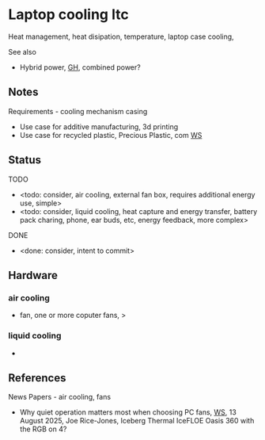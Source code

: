 # Laptop cooling ltc

Heat management, heat disipation, temperature, laptop case cooling, 

See also
* Hybrid power, [GH](https://github.com/YorkEarwaker/Hybrid-Power), combined power? 

## Notes

Requirements - cooling mechanism casing
* Use case for additive manufacturing, 3d printing
* Use case for recycled plastic, Precious Plastic, com [WS](https://www.preciousplastic.com/)

## Status
TODO
* <todo: consider, air cooling, external fan box, requires additional energy use, simple>
* <todo: consider, liquid cooling, heat capture and energy transfer, battery pack charing, phone, ear buds, etc, energy feedback, more complex>

DONE
* <done: consider, intent to commit>

## Hardware

### air cooling
* fan, one or more coputer fans, >

### liquid cooling
* 

## References

News Papers - air cooling, fans
* Why quiet operation matters most when choosing PC fans, [WS](https://www.xda-developers.com/my-sanity-requires-silent-fans/), 13 August 2025, Joe Rice-Jones, Iceberg Thermal IceFLOE Oasis 360 with the RGB on 4?